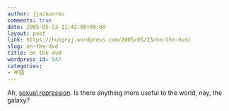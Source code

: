 ```yaml
---
author: jjackunrau
comments: true
date: 2005-05-23 11:42:00+00:00
layout: post
link: https://hungryj.wordpress.com/2005/05/23/on-the-dvd/
slug: on-the-dvd
title: on the dvd
wordpress_id: 547
categories:
- 中国
---
```


Ah, [sexual repression](http://www.shortpacked.com/d/20050523.html).  Is there anything more useful to the world, nay, the galaxy?
